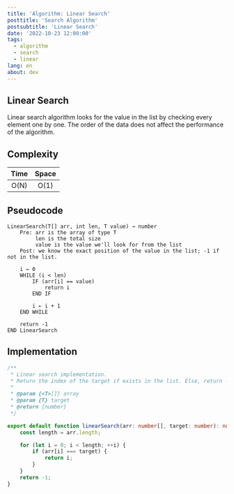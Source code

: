 ```yaml
---
title: 'Algorithm: Linear Search'
posttitle: 'Search Algorithm'
postsubtitle: 'Linear Search'
date: '2022-10-23 12:00:00'
tags:
  - algorithm
  - search
  - linear
lang: en
about: dev
---
```


## Linear Search

Linear search algorithm looks for the value in the list by checking every element one by one. The order of the data does not affect the performance of the algorithm.

## Complexity

| Time | Space |
| :--: | :---: |
| O(N) | O(1)  |

## Pseudocode

```text
LinearSearch(T[] arr, int len, T value) → number
    Pre: arr is the array of type T
         len is the total size
         value is the value we'll look for from the list
    Post: we know the exact position of the value in the list; -1 if not in the list.

    i ← 0
    WHILE (i < len)
        IF (arr[i] == value)
            return i
        END IF

        i ← i + 1
    END WHILE

    return -1
END LinearSearch
```

## Implementation

```ts
/**
 * Linear search implementation.
 * Return the index of the target if exists in the list. Else, return -1.
 *
 * @param {<T>[]} array
 * @param {T} target
 * @return {number}
 */

export default function linearSearch(arr: number[], target: number): number {
	const length = arr.length;

	for (let i = 0; i < length; ++i) {
		if (arr[i] === target) {
			return i;
		}
	}
	return -1;
}
```
